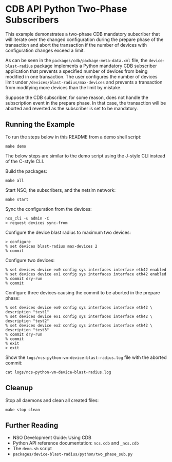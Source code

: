 CDB API Python Two-Phase Subscribers
====================================

This example demonstrates a two-phase CDB mandatory subscriber that will
iterate over the changed configuration during the prepare phase of the
transaction and abort the transaction if the number of devices with
configuration changes exceed a limit.

As can be seen in the `packages/cdb/package-meta-data.xml` file, the
`device-blast-radius` package implements a Python mandatory CDB subscriber
application that prevents a specified number of devices from being modified in
one transaction. The user configures the number of devices limit under
`/devices/blast-radius/max-devices` and prevents a transaction from modifying
more devices than the limit by mistake.

Suppose the CDB subscriber, for some reason, does not handle the subscription
event in the prepare phase. In that case, the transaction will be aborted and
reverted as the subscriber is set to be mandatory.

Running the Example
-------------------

To run the steps below in this README from a demo shell script:

    make demo

The below steps are similar to the demo script using the J-style CLI instead of
the C-style CLI.

Build the packages:

    make all

Start NSO, the subscribers, and the netsim network:

    make start

Sync the configuration from the devices:

    ncs_cli -u admin -C
    > request devices sync-from

Configure the device blast radius to maximum two devices:

    > configure
    % set devices blast-radius max-devices 2
    % commit

Configure two devices:

    % set devices device ex0 config sys interfaces interface eth42 enabled
    % set devices device ex1 config sys interfaces interface eth42 enabled
    % commit dry-run
    % commit

Configure three devices causing the commit to be aborted in the prepare phase:

    % set devices device ex0 config sys interfaces interface eth42 \
    description "test1"
    % set devices device ex1 config sys interfaces interface eth42 \
    description "test2"
    % set devices device ex2 config sys interfaces interface eth42 \
    description "test3"
    % commit dry-run
    % commit
    % exit
    > exit

Show the `logs/ncs-python-vm-device-blast-radius.log` file with the aborted
commit:

    cat logs/ncs-python-vm-device-blast-radius.log

Cleanup
-------

Stop all daemons and clean all created files:

    make stop clean

Further Reading
---------------

+ NSO Development Guide: Using CDB
+ Python API reference documentation: `ncs.cdb` and `_ncs.cdb`
+ The `demo.sh` script
+ `packages/device-blast-radius/python/two_phase_sub.py`
